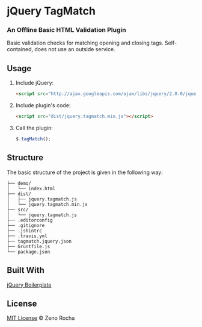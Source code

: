 # jQuery TagMatch

### An Offline Basic HTML Validation Plugin

Basic validation checks for matching opening and closing tags.  Self-contained, does not use an outside service.

## Usage

1. Include jQuery:

	```html
	<script src="http://ajax.googleapis.com/ajax/libs/jquery/2.0.0/jquery.min.js"></script>
	```

2. Include plugin's code:

	```html
	<script src="dist/jquery.tagmatch.min.js"></script>
	```

3. Call the plugin:

	```javascript
	$.tagMatch();
	```

## Structure

The basic structure of the project is given in the following way:

```
├── demo/
│   └── index.html
├── dist/
│   ├── jquery.tagmatch.js
│   └── jquery.tagmatch.min.js
├── src/
│   └── jquery.tagmatch.js
├── .editorconfig
├── .gitignore
├── .jshintrc
├── .travis.yml
├── tagmatch.jquery.json
├── Gruntfile.js
└── package.json
```

## Built With
[jQuery Boilerplate](https://github.com/jquery-boilerplate/jquery-boilerplate/)

## License

[MIT License](http://zenorocha.mit-license.org/) © Zeno Rocha
